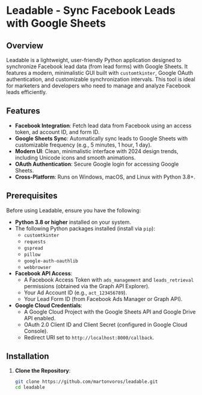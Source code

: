 # Leadable - Sync Facebook Leads with Google Sheets

## Overview
Leadable is a lightweight, user-friendly Python application designed to synchronize Facebook lead data (from lead forms) with Google Sheets. It features a modern, minimalistic GUI built with `customtkinter`, Google OAuth authentication, and customizable synchronization intervals. This tool is ideal for marketers and developers who need to manage and analyze Facebook leads efficiently.

## Features
- **Facebook Integration**: Fetch lead data from Facebook using an access token, ad account ID, and form ID.
- **Google Sheets Sync**: Automatically sync leads to Google Sheets with customizable frequency (e.g., 5 minutes, 1 hour, 1 day).
- **Modern UI**: Clean, minimalistic interface with 2024 design trends, including Unicode icons and smooth animations.
- **OAuth Authentication**: Secure Google login for accessing Google Sheets.
- **Cross-Platform**: Runs on Windows, macOS, and Linux with Python 3.8+.

## Prerequisites
Before using Leadable, ensure you have the following:

- **Python 3.8 or higher** installed on your system.
- The following Python packages installed (install via `pip`):
  - `customtkinter`
  - `requests`
  - `gspread`
  - `pillow`
  - `google-auth-oauthlib`
  - `webbrowser`
- **Facebook API Access**:
  - A Facebook Access Token with `ads_management` and `leads_retrieval` permissions (obtained via the Graph API Explorer).
  - Your Ad Account ID (e.g., `act_123456789`).
  - Your Lead Form ID (from Facebook Ads Manager or Graph API).
- **Google Cloud Credentials**:
  - A Google Cloud Project with the Google Sheets API and Google Drive API enabled.
  - OAuth 2.0 Client ID and Client Secret (configured in Google Cloud Console).
  - Redirect URI set to `http://localhost:8000/callback`.

## Installation

1. **Clone the Repository**:
   ```bash
   git clone https://github.com/martonvoros/leadable.git
   cd leadable
